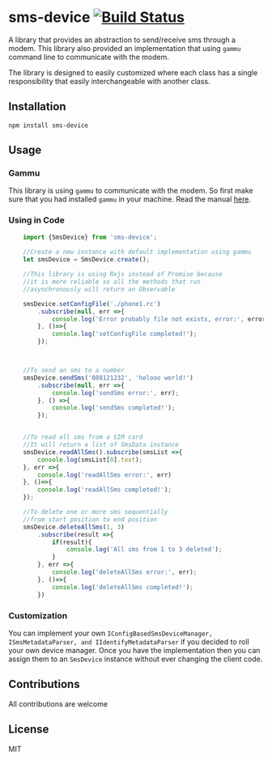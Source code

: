 sms-device
[![Build Status](https://travis-ci.org/irwansyahwii/sms-device.svg?branch=master)](https://travis-ci.org/irwansyahwii/sms-device)
==========

A library that provides an abstraction to send/receive sms through a modem. This library also provided an implementation that using `gammu` command line to communicate with the modem.

The library is designed to easily customized where each class has a single responsibility that easily interchangeable with another class.

## Installation

`npm install sms-device`

## Usage

### Gammu

This library is using `gammu` to communicate with the modem. So first make sure that you had installed `gammu` in your machine. Read the manual [here](http://wammu.eu/docs/manual/index.html).

### Using in Code

```javascript
    import {SmsDevice} from 'sms-device';
    
    //Create a new instance with default implementation using gammu
    let smsDevice = SmsDevice.create();

    //This library is using Rxjs instead of Promise because 
    //it is more reliable so all the methods that run 
    //asynchronously will return an Observable

    smsDevice.setConfigFile('./phone1.rc')
        .subscribe(null, err =>{
            console.log('Error probably file not exists, error:', error);
        }, ()=>{
            console.log('setConfigFile completed!');
        });



    //To send an sms to a number
    smsDevice.sendSms('088121232', 'helooo world!')
        .subscribe(null, err =>{
            console.log('sendSms error:', err);
        }, () =>{
            console.log('sendSms completed!');
        });


    //To read all sms from a SIM card
    //It will return a list of SmsData instance
    smsDevice.readAllSms().subscribe(smsList =>{
        console.log(smsList[0].text);
    }, err =>{
        console.log('readAllSms error:', err)
    }, ()=>{
        console.log('readAllSms completed!');
    });

    //To delete one or more sms sequentially
    //from start position to end position
    smsDevice.deleteAllSms(1, 3)
        .subscribe(result =>{
            if(result){
                console.log('All sms from 1 to 3 deleted');
            }
        }, err =>{
            console.log('deleteAllSms error:', err);
        }, ()=>{
            console.log('deleteAllSms completed!');
        })
```

### Customization

You can implement your own `IConfigBasedSmsDeviceManager, ISmsMetadataParser, and IIdentifyMetadataParser` if you decided to roll your own device manager. Once you have the implementation then you can assign them to an `SmsDevice` instance without ever changing the client code.


## Contributions

All contributions are welcome

## License

MIT